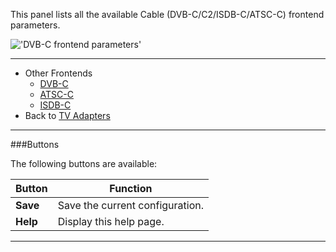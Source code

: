 This panel lists all the available Cable (DVB-C/C2/ISDB-C/ATSC-C) frontend 
parameters.

!['DVB-C frontend parameters'](docresources/dvbcfrontendparams.png)

---

* Other Frontends
  - [DVB-C](class/linuxdvb_frontend_dvbc)
  - [ATSC-C](class/linuxdvb_frontend_atsc_c)
  - [ISDB-C](class/linuxdvb_frontend_isdb_c)
* Back to [TV Adapters](tv_adapters) 

---

###Buttons

The following buttons are available:

Button         | Function
---------------|---------
**Save**       | Save the current configuration.
**Help**       | Display this help page. 

---
